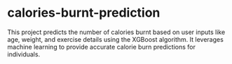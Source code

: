 # calories-burnt-prediction
This project predicts the number of calories burnt based on user inputs like age, weight, and exercise details using the XGBoost algorithm. It leverages machine learning to provide accurate calorie burn predictions for individuals.
